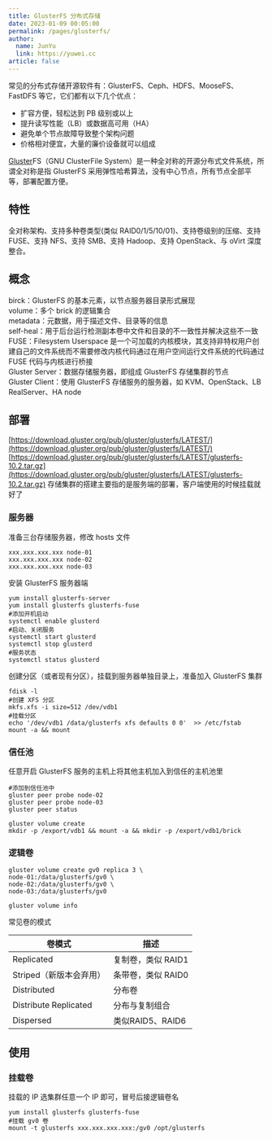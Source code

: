 ```yaml
---
title: GlusterFS 分布式存储
date: 2023-01-09 00:05:00
permalink: /pages/glusterfs/
author: 
  name: JunYu
  link: https://yuwei.cc
article: false
---
```

常见的分布式存储开源软件有：GlusterFS、Ceph、HDFS、MooseFS、FastDFS 等它，它们都有以下几个优点：

- 扩容方便，轻松达到 PB 级别或以上
- 提升读写性能（LB）或数据高可用（HA）
- 避免单个节点故障导致整个架构问题
- 价格相对便宜，大量的廉价设备就可以组成

[Gluster](https://www.gluster.org/)FS（GNU ClusterFile System）是一种全对称的开源分布式文件系统，所谓全对称是指 GlusterFS 采用弹性哈希算法，没有中心节点，所有节点全部平等，部署配置方便。
## 特性
全对称架构、支持多种卷类型(类似 RAID0/1/5/10/01)、支持卷级别的压缩、支持 FUSE、支持 NFS、支持 SMB、支持 Hadoop、支持 OpenStack、与 oVirt 深度整合。
## 概念
birck：GlusterFS 的基本元素，以节点服务器目录形式展现  
volume：多个 brick 的逻辑集合  
metadata：元数据，用于描述文件、目录等的信息  
self-heal：用于后台运行检测副本卷中文件和目录的不一致性并解决这些不一致  
FUSE：Filesystem Userspace 是一个可加载的内核模块，其支持非特权用户创建自己的文件系统而不需要修改内核代码通过在用户空间运行文件系统的代码通过 FUSE 代码与内核进行桥接  
Gluster Server：数据存储服务器，即组成 GlusterFS 存储集群的节点  
Gluster Client：使用 GlusterFS 存储服务的服务器，如 KVM、OpenStack、LB RealServer、HA node
## 部署
[https://download.gluster.org/pub/gluster/glusterfs/LATEST/](https://download.gluster.org/pub/gluster/glusterfs/LATEST/)
[https://download.gluster.org/pub/gluster/glusterfs/LATEST/glusterfs-10.2.tar.gz](https://download.gluster.org/pub/gluster/glusterfs/LATEST/glusterfs-10.2.tar.gz)
存储集群的搭建主要指的是服务端的部署，客户端使用的时候挂载就好了
### 服务器
准备三台存储服务器，修改 hosts 文件
```basic
xxx.xxx.xxx.xxx node-01
xxx.xxx.xxx.xxx node-02
xxx.xxx.xxx.xxx node-03
```
安装 GlusterFS 服务器端
```basic
yum install glusterfs-server
yum install glusterfs glusterfs-fuse
#添加开机启动
systemctl enable glusterd
#启动、关闭服务
systemctl start glusterd
systemctl stop glusterd
#服务状态
systemctl status glusterd
```
创建分区（或者现有分区），挂载到服务器单独目录上，准备加入 GlusterFS 集群
```basic
fdisk -l
#创建 XFS 分区
mkfs.xfs -i size=512 /dev/vdb1
#挂载分区
echo '/dev/vdb1 /data/glusterfs xfs defaults 0 0'  >> /etc/fstab
mount -a && mount
```
### 信任池
任意开启 GlusterFS 服务的主机上将其他主机加入到信任的主机池里
```basic
#添加到信任池中
gluster peer probe node-02
gluster peer probe node-03
gluster peer status

gluster volume create
mkdir -p /export/vdb1 && mount -a && mkdir -p /export/vdb1/brick
```
### 逻辑卷
```basic
gluster volume create gv0 replica 3 \
node-01:/data/glusterfs/gv0 \
node-02:/data/glusterfs/gv0 \
node-03:/data/glusterfs/gv0

gluster volume info
```
常见卷的模式

| 卷模式 | 描述 |
| --- | --- |
| Replicated | 复制卷，类似 RAID1 |
| Striped（新版本会弃用） | 条带卷，类似 RAID0 |
| Distributed | 分布卷 |
| Distribute Replicated | 分布与复制组合 |
| Dispersed | 类似RAID5、RAID6 |

## 使用
### 挂载卷
挂载的 IP 选集群任意一个 IP 即可，冒号后接逻辑卷名
```basic
yum install glusterfs glusterfs-fuse
#挂载 gv0 卷
mount -t glusterfs xxx.xxx.xxx.xxx:/gv0 /opt/glusterfs
```
